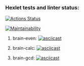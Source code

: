 ### Hexlet tests and linter status:
[![Actions Status](https://github.com/fairwind2k/backend-project-44/workflows/hexlet-check/badge.svg)](https://github.com/fairwind2k/backend-project-44/actions)


[![Maintainability](https://api.codeclimate.com/v1/badges/1cb0fd7a7182d848adf8/maintainability)](https://codeclimate.com/github/fairwind2k/backend-project-44/maintainability)

1. brain-even: 
[![asciicast](https://asciinema.org/a/bmgMUduLCCCFJqFhw8aRW2QS4.svg)](https://asciinema.org/a/bmgMUduLCCCFJqFhw8aRW2QS4)

2. brain-calc:
[![asciicast](https://asciinema.org/a/bXS4CrjoIQAteMpGvLnIsILzQ.svg)](https://asciinema.org/a/bXS4CrjoIQAteMpGvLnIsILzQ)

3. brain-gcd:
[![asciicast](https://asciinema.org/a/r1lRYVTmyfpnbgAVlNCdsbLN9.svg)](https://asciinema.org/a/r1lRYVTmyfpnbgAVlNCdsbLN9)